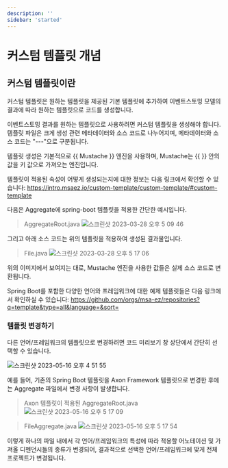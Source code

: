 ```yaml
---
description: ''
sidebar: 'started'
---
```

# 커스텀 템플릿 개념

## 커스텀 템플릿이란
커스텀 템플릿은 원하는 템플릿을 제공된 기본 템플릿에 추가하여 이벤트스토밍 모델의 결과에 따라 원하는 템플릿으로 코드를 생성합니다.

이벤트스토밍 결과를 원하는 템플릿으로 사용하려면 커스텀 템플릿을 생성해야 합니다. 템플릿 파일은 크게 생성 관련 메타데이터와 소스 코드로 나누어지며, 메타데이터와 소스 코드는 "---"으로 구분됩니다.

템플릿 생성은 기본적으로 {{ Mustache }} 엔진을 사용하며, Mustache는 {{ }} 안의 값을 키 값으로 가져오는 엔진입니다.

템플릿이 적용된 속성이 어떻게 생성되는지에 대한 정보는 다음 링크에서 확인할 수 있습니다: https://intro.msaez.io/custom-template/custom-template/#custom-template

다음은 Aggregate에 spring-boot 템플릿을 적용한 간단한 예시입니다.

> AggregateRoot.java
![스크린샷 2023-03-28 오후 5 09 46](https://user-images.githubusercontent.com/113568664/228171561-6d6ca9dc-2c5d-420d-9216-4604aee2ed0c.png)

그리고 아래 소스 코드는 위의 템플릿을 적용하여 생성된 결과물입니다.

> File.java
![스크린샷 2023-03-28 오후 5 17 06](https://user-images.githubusercontent.com/113568664/228173493-2adfa72d-ea88-4dba-bce3-9af28e82d930.png)

위의 이미지에서 보여지는 대로, Mustache 엔진을 사용한 값들은 실제 소스 코드로 변환됩니다.

Spring Boot를 포함한 다양한 언어와 프레임워크에 대한 예제 템플릿들은 다음 링크에서 확인하실 수 있습니다:
https://github.com/orgs/msa-ez/repositories?q=template&type=all&language=&sort= 

### 템플릿 변경하기 

다른 언어/프레임워크의 템플릿으로 변경하려면 코드 미리보기 창 상단에서 간단히 선택할 수 있습니다.

![스크린샷 2023-05-16 오후 4 51 55](https://github.com/kykim97/factory-pattern/assets/113568664/452ddc05-9e5d-44e6-84fc-27a38842973a)

예를 들어, 기존의 Spring Boot 템플릿을 Axon Framework 템플릿으로 변경한 후에는 Aggregate 파일에서 변경 사항이 발생합니다.

> Axon 템플릿이 적용된 AggregateRoot.java
![스크린샷 2023-05-16 오후 5 17 09](https://github.com/kykim97/factory-pattern/assets/113568664/a969cc29-1612-4900-b42a-524ba3ceb5ac)

>FileAggregate.java
![스크린샷 2023-05-16 오후 5 17 54](https://github.com/kykim97/factory-pattern/assets/113568664/f3454a75-15e1-45c7-918c-55f70cfc3b6e)

이렇게 하나의 파일 내에서 각 언어/프레임워크의 특성에 따라 적용할 어노테이션 및 가져올 디펜던시들의 종류가 변경되어, 결과적으로 선택한 언어/프레임워크에 맞게 전체 프로젝트가 변경됩니다.